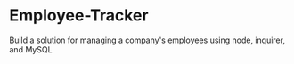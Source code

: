 # Employee-Tracker
Build a solution for managing a company's employees using node, inquirer, and MySQL
